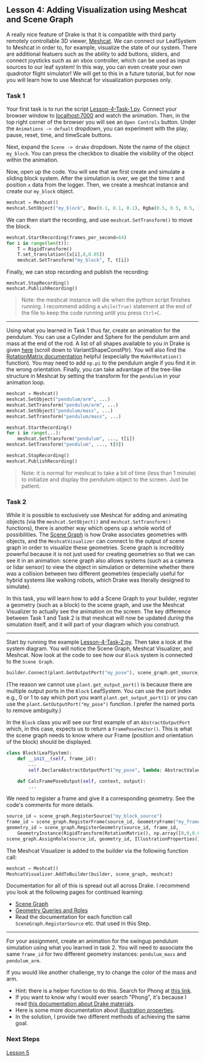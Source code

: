 ## Lesson 4: Adding Visualization using Meshcat and Scene Graph

A really nice feature of Drake is that it is compatible with third party remotely controllable 3D viewer, [Meshcat](https://drake.mit.edu/doxygen_cxx/classdrake_1_1geometry_1_1_meshcat.html). We can connect our LeafSystem to Meshcat in order to, for example, visualize the state of our system. There are additional featuers such as the ability to add buttons, sliders, and connect joysticks such as an xbox controller, which can be used as input sources to our leaf system! In this way, you can even create your own quadrotor flight simulator! We will get to this in a future tutorial, but for now you will learn how to use Meshcat for visualization purposes only.

### Task 1

Your first task is to run the script [Lesson-4-Task-1.py](./Lesson-4-Task-1.py). Connect your browser window to [localhost:7000](http://localhost:7000) and watch the animation. Then, in the top right corner of the browser you will see an `Open Controls` button. Under the `Animations -> defualt` dropdown, you can experiment with the play, pause, reset, time, and timeScale buttons.

Next, expand the `Scene -> drake` dropdown. Note the name of the object `my_block`. You can press the checkbox to disable the visibility of the object within the animation.

Now, open up the code. You will see that we first create and simulate a sliding block system. After the simulation is over, we get the time `t` and position `x` data from the logger. Then, we create a meshcat instance and create our `my_block` object.

```python
meshcat = Meshcat()
meshcat.SetObject("my_block", Box(0.1, 0.1, 0.1), Rgba(0.5, 0.5, 0.5, 1))
```

We can then start the recording, and use `meshcat.SetTransform()` to move the block.
```python
meshcat.StartRecording(frames_per_second=64)
for i in range(len(t)):
    T = RigidTransform()
    T.set_translation([x[i],0,0.05])
    meshcat.SetTransform("my_block", T, t[i])
```

Finally, we can stop recording and publish the recording:
```
meshcat.StopRecording()
meshcat.PublishRecording()
```

> Note: the meshcat instance will die when the python script finishes running. I recommend adding a `while(True)` statement at the end of the file to keep the code running until you press `Ctrl+C`.


---

Using what you learned in Task 1 thus far, create an animation for the pendulum. You can use a Cylinder and Sphere for the pendulum arm and mass at the end of the rod. A list of all shapes available to you in Drake is given [here](https://drake.mit.edu/doxygen_cxx/classdrake_1_1geometry_1_1_shape.html) (scroll down to VariantShapeConstPtr). You will also find the [RotationMatrix documentation](https://drake.mit.edu/doxygen_cxx/classdrake_1_1math_1_1_rotation_matrix.html) helpful (especially the `MakeYRotation()` function). You may need to add `np.pi` to the pendulum angle if you find it in the wrong orientation. Finally, you can take advantage of the tree-like structure in Meshcat by setting the transform for the `pendulum` in your animation loop.

```python
meshcat = Meshcat()
meshcat.SetObject("pendulum/arm", ...)
meshcat.SetTransform("pendulum/arm", ...)
meshcat.SetObject("pendulum/mass", ...)
meshcat.SetTransform("pendulum/mass", ...)

meshcat.StartRecording()
for i in range(...):
    meshcat.SetTransform("pendulum", ..., t[i])
meshcat.SetTransform("pendulum", ..., t[0])

meshcat.StopRecording()
meshcat.PublishRecording()
```

> Note: it is normal for meshcat to take a bit of time (less than 1 minute) to initialize and display the pendulum object to the screen. Just be patient.

### Task 2

While it is possible to exclusively use Meshcat for adding and animating objects (via the `meshcat.SetObject()` and `meshcat.SetTransform()` functions), there is another way which opens up a whole world of possibilities. The [Scene Graph](https://drake.mit.edu/doxygen_cxx/classdrake_1_1geometry_1_1_scene_graph.html) is how Drake associates geometries with objects, and the `MeshcatVisualizer` can connect to the output of scene graph in order to visualize these geometries. Scene graph is incredibly powerful because it is not just used for creating geometries so that we can see it in an animation: scene graph also allows systems (such as a camera or lidar sensor) to view the object in simulation or determine whether there was a collision between two different geometries (especially useful for hybrid systems like walking robots, which Drake was literally designed to simulate).

In this task, you will learn how to add a Scene Graph to your builder, register a geometry (such as a block) to the scene graph, and use the Meshcat Visualizer to actually see the animation on the screen. The key difference between Task 1 and Task 2 is that meshcat will now be updated *during* the simulation itself, and it will part of your diagram which you construct.

---

Start by running the example [Lesson-4-Task-2.py](Lesson-4-Task-2.py). Then take a look at the system diagram. You will notice the Scene Graph, Meshcat Visualizer, and Meshcat. Now look at the code to see how our `Block` system is connected to the `Scene Graph`.

```python
builder.Connect(plant.GetOutputPort("my_pose"), scene_graph.get_source_pose_port(source_id))
```

(The reason we cannot use `plant.get_output_port()` is because there are multiple output ports in the `Block` LeafSystem. You can use the port index e.g., 0 or 1 to say which port you want `plant.get_output_port(1)` or you can use the `plant.GetOutputPort("my_pose")` function. I prefer the named ports to remove ambiguity.)

In the `Block` class you will see our first example of an `AbstractOutputPort` which, in this case, expects us to return a `FramePoseVector()`. This is what the scene graph needs to know where our Frame (position and orientation of the block) should be displayed.

```python
class Block(LeafSystem):
    def __init__(self, frame_id):
        ...
        self.DeclareAbstractOutputPort("my_pose", lambda: AbstractValue.Make(FramePoseVector()), self.CalcFramePoseOutput)

    def CalcFramePoseOutput(self, context, output):
        ...
```

We need to register a frame and give it a corresponding geometry. See the code's comments for more details.
```python
source_id = scene_graph.RegisterSource("my_block_source")
frame_id = scene_graph.RegisterFrame(source_id, GeometryFrame("my_frame", 0))
geometry_id = scene_graph.RegisterGeometry(source_id, frame_id, 
    GeometryInstance(RigidTransform(RotationMatrix(), np.array([0,0,0.05])), Box(0.1, 0.1, 0.1), "my_geometry_instance"))
scene_graph.AssignRole(source_id, geometry_id, IllustrationProperties())
```

The Meshcat Visualizer is added to the builder via the following function call:
```python
meshcat = Meshcat()
MeshcatVisualizer.AddToBuilder(builder, scene_graph, meshcat)
```

Documentation for all of this is spread out all across Drake. I recommend you look at the following pages for continued learning:
* [Scene Graph](https://drake.mit.edu/doxygen_cxx/classdrake_1_1geometry_1_1_scene_graph.html)
* [Geometry Queries and Roles](https://drake.mit.edu/doxygen_cxx/group__geometry__roles.html)
* Read the documentation for each function call `SceneGraph.RegisterSource` etc. that used in this Step.

---

For your assignment, create an animation for the swingup pendulum simulation using what you learned in task 2. You will need to associate the same `frame_id` for two different geometry instances: `pendulum_mass` and `pendulum_arm`.

If you would like another challenge, try to change the color of the mass and arm. 
* Hint: there is a helper function to do this. Search for Phong at [this link](https://drake.mit.edu/doxygen_cxx/namespacedrake_1_1geometry.html).
* If you want to know why I would ever search "Phong", it's because I read [this documentation about Drake materials](https://drake.mit.edu/doxygen_cxx/group__geometry__file__formats.html).
* Here is some more documentation about [illustration properties](https://drake.mit.edu/doxygen_cxx/namespacedrake_1_1geometry.html).
* In the solution, I provide two different methods of achieving the same goal.

### Next Steps

[Lesson 5](../Lesson-5/)